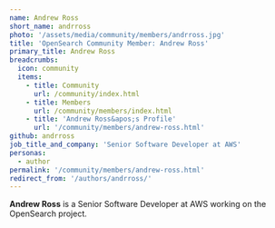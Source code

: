 ```yaml
---
name: Andrew Ross
short_name: andrross
photo: '/assets/media/community/members/andrross.jpg'
title: 'OpenSearch Community Member: Andrew Ross'
primary_title: Andrew Ross
breadcrumbs:
  icon: community
  items:
    - title: Community
      url: /community/index.html
    - title: Members
      url: /community/members/index.html
    - title: 'Andrew Ross&apos;s Profile'
      url: '/community/members/andrew-ross.html'
github: andrross
job_title_and_company: 'Senior Software Developer at AWS'
personas:
  - author
permalink: '/community/members/andrew-ross.html'
redirect_from: '/authors/andrross/'
---
```


**Andrew Ross** is a Senior Software Developer at AWS working on the OpenSearch project.